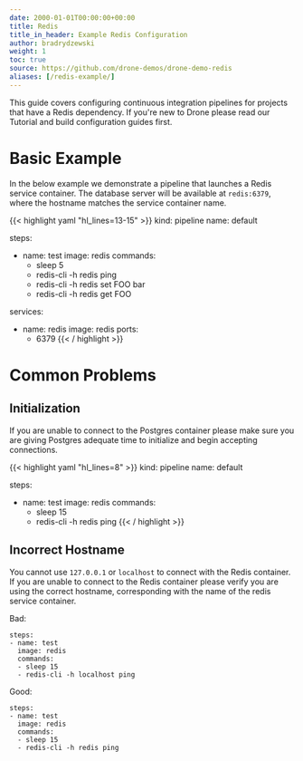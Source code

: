 ```yaml
---
date: 2000-01-01T00:00:00+00:00
title: Redis
title_in_header: Example Redis Configuration
author: bradrydzewski
weight: 1
toc: true
source: https://github.com/drone-demos/drone-demo-redis
aliases: [/redis-example/]
---
```


This guide covers configuring continuous integration pipelines for projects that have a Redis dependency. If you're new to Drone please read our Tutorial and build configuration guides first.

# Basic Example

In the below example we demonstrate a pipeline that launches a Redis service container. The database server will be available at `redis:6379`, where the hostname matches the service container name.

{{< highlight yaml "hl_lines=13-15" >}}
kind: pipeline
name: default

steps:
- name: test
  image: redis
  commands:
  - sleep 5
  - redis-cli -h redis ping
  - redis-cli -h redis set FOO bar
  - redis-cli -h redis get FOO

services:
- name: redis
  image: redis
  ports:
  - 6379
{{< / highlight >}}

# Common Problems

## Initialization

If you are unable to connect to the Postgres container please make sure you
are giving Postgres adequate time to initialize and begin accepting
connections.

{{< highlight yaml "hl_lines=8" >}}
kind: pipeline
name: default

steps:
- name: test
  image: redis
  commands:
  - sleep 15
  - redis-cli -h redis ping
{{< / highlight >}}

## Incorrect Hostname

You cannot use `127.0.0.1` or `localhost` to connect with the Redis container. If you are unable to connect to the Redis container please verify you are using the correct hostname, corresponding with the name of the redis service container. 

Bad:

```
steps:
- name: test
  image: redis
  commands:
  - sleep 15
  - redis-cli -h localhost ping
```

Good:

```
steps:
- name: test
  image: redis
  commands:
  - sleep 15
  - redis-cli -h redis ping
```

